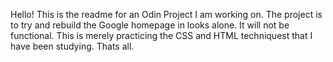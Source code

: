 Hello! This is the readme for an Odin Project I am working on. The project is to try and rebuild the Google homepage in looks alone. It will not be functional. This is merely practicing the CSS and HTML techniquest that I have been studying. Thats all. 
